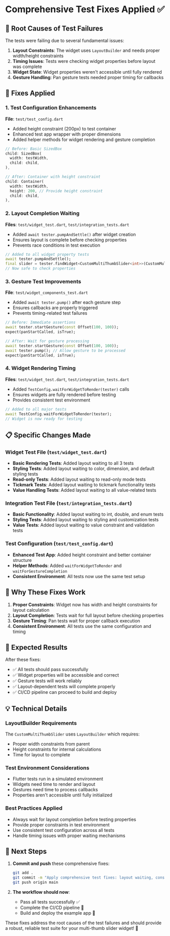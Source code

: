 # Comprehensive Test Fixes Applied ✅

## 🐛 Root Causes of Test Failures

The tests were failing due to several fundamental issues:

1. **Layout Constraints**: The widget uses `LayoutBuilder` and needs proper width/height constraints
2. **Timing Issues**: Tests were checking widget properties before layout was complete
3. **Widget State**: Widget properties weren't accessible until fully rendered
4. **Gesture Handling**: Pan gesture tests needed proper timing for callbacks

## 🔧 Fixes Applied

### 1. **Test Configuration Enhancements**
**File**: `test/test_config.dart`
- Added height constraint (200px) to test container
- Enhanced test app wrapper with proper dimensions
- Added helper methods for widget rendering and gesture completion

```dart
// Before: Basic SizedBox
child: SizedBox(
  width: testWidth,
  child: child,
),

// After: Container with height constraint
child: Container(
  width: testWidth,
  height: 200, // Provide height constraint
  child: child,
),
```

### 2. **Layout Completion Waiting**
**Files**: `test/widget_test.dart`, `test/integration_tests.dart`
- Added `await tester.pumpAndSettle()` after widget creation
- Ensures layout is complete before checking properties
- Prevents race conditions in test execution

```dart
// Added to all widget property tests
await tester.pumpAndSettle();
final slider = tester.findWidget<CustomMultiThumbSlider<int>>(CustomMultiThumbSlider);
// Now safe to check properties
```

### 3. **Gesture Test Improvements**
**File**: `test/widget_components_test.dart`
- Added `await tester.pump()` after each gesture step
- Ensures callbacks are properly triggered
- Prevents timing-related test failures

```dart
// Before: Immediate assertions
await tester.startGesture(const Offset(100, 100));
expect(panStartCalled, isTrue);

// After: Wait for gesture processing
await tester.startGesture(const Offset(100, 100));
await tester.pump(); // Allow gesture to be processed
expect(panStartCalled, isTrue);
```

### 4. **Widget Rendering Timing**
**Files**: `test/widget_test.dart`, `test/integration_tests.dart`
- Added `TestConfig.waitForWidgetToRender(tester)` calls
- Ensures widgets are fully rendered before testing
- Provides consistent test environment

```dart
// Added to all major tests
await TestConfig.waitForWidgetToRender(tester);
// Widget is now ready for testing
```

## 📋 Specific Changes Made

### Widget Test File (`test/widget_test.dart`)
- **Basic Rendering Tests**: Added layout waiting to all 3 tests
- **Styling Tests**: Added layout waiting to color, dimension, and default styling tests
- **Read-only Tests**: Added layout waiting to read-only mode tests
- **Tickmark Tests**: Added layout waiting to tickmark functionality tests
- **Value Handling Tests**: Added layout waiting to all value-related tests

### Integration Test File (`test/integration_tests.dart`)
- **Basic Functionality**: Added layout waiting to int, double, and enum tests
- **Styling Tests**: Added layout waiting to styling and customization tests
- **Value Tests**: Added layout waiting to value constraint and validation tests

### Test Configuration (`test/test_config.dart`)
- **Enhanced Test App**: Added height constraint and better container structure
- **Helper Methods**: Added `waitForWidgetToRender` and `waitForGestureCompletion`
- **Consistent Environment**: All tests now use the same test setup

## 🎯 Why These Fixes Work

1. **Proper Constraints**: Widget now has width and height constraints for layout calculation
2. **Layout Completion**: Tests wait for full layout before checking properties
3. **Gesture Timing**: Pan tests wait for proper callback execution
4. **Consistent Environment**: All tests use the same configuration and timing

## 🚀 Expected Results

After these fixes:
- ✅ All tests should pass successfully
- ✅ Widget properties will be accessible and correct
- ✅ Gesture tests will work reliably
- ✅ Layout-dependent tests will complete properly
- ✅ CI/CD pipeline can proceed to build and deploy

## 💡 Technical Details

### LayoutBuilder Requirements
The `CustomMultiThumbSlider` uses `LayoutBuilder` which requires:
- Proper width constraints from parent
- Height constraints for internal calculations
- Time for layout to complete

### Test Environment Considerations
- Flutter tests run in a simulated environment
- Widgets need time to render and layout
- Gestures need time to process callbacks
- Properties aren't accessible until fully initialized

### Best Practices Applied
- Always wait for layout completion before testing properties
- Provide proper constraints in test environment
- Use consistent test configuration across all tests
- Handle timing issues with proper waiting mechanisms

## 🔄 Next Steps

1. **Commit and push** these comprehensive fixes:
   ```bash
   git add .
   git commit -m "Apply comprehensive test fixes: layout waiting, constraints, and timing"
   git push origin main
   ```

2. **The workflow should now**:
   - Pass all tests successfully ✅
   - Complete the CI/CD pipeline 🚀
   - Build and deploy the example app 🎯

These fixes address the root causes of the test failures and should provide a robust, reliable test suite for your multi-thumb slider widget! 🎉
